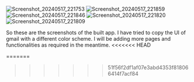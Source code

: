 ![Screenshot_20240517_221753](https://github.com/karankk-05/AssignmentsMC/assets/153803878/f91cb23d-4092-47bb-9ec8-dd5f3fec9e0f)
![Screenshot_20240517_221859](https://github.com/karankk-05/AssignmentsMC/assets/153803878/e893220c-f230-480f-8bf5-f9c060b2c766)
![Screenshot_20240517_221846](https://github.com/karankk-05/AssignmentsMC/assets/153803878/60ee67c7-b04c-440c-8871-9ed9b9cefc6e)
![Screenshot_20240517_221820](https://github.com/karankk-05/AssignmentsMC/assets/153803878/48f5c97d-c6aa-4132-acd1-b3f4b86ed7b8)
![Screenshot_20240517_221809](https://github.com/karankk-05/AssignmentsMC/assets/153803878/e3ef6582-c876-452a-81f1-325ba98a7937)

So these are the screenshots of the built app. I have tried to copy the UI of gmail with a different color scheme. I will be adding more pages and functionalities as required in the meantime.
<<<<<<< HEAD

=======
>>>>>>> 51f56f2df1af07e3abd4353f818066414f7acf84
